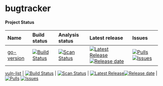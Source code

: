 # bugtracker

#### Project Status

| Name | Build status | Analysis status| Latest release | Issues                          |
|:-----|:-------------|:---------------|:---------------|:--------------------------------|
[go-version](https://github.com/khulnasoft-labs/go-version) | [![Build Status](https://github.com/khulnasoft-labs/go-version/workflows/CI/badge.svg?branch=main)](https://github.com/khulnasoft-labs/go-version/actions) | [![Scan Status](https://scan.coverity.com/projects/16401/badge.svg?flat=1)](https://scan.coverity.com/projects/16401) | [![Latest Release](https://img.shields.io/github/release/khulnasoft-labs/go-version.svg?style=flat-square&label=)](https://github.com/khulnasoft-labs/go-version/releases)[![Release date](https://img.shields.io/github/release-date/khulnasoft-labs/go-version.svg?style=flat-square&color=informational&label=)](https://github.com/khulnasoft-labs/go-version/releases) | [![Pulls](https://img.shields.io/github/issues-pr-raw/khulnasoft-labs/go-version.svg?style=flat-square&color=informational&label=pulls)](https://github.com/khulnasoft-labs/go-version/pulls) [![Issues](https://img.shields.io/github/issues-raw/khulnasoft-labs/bugtracker/project:airport.svg?style=flat-square&color=informational&label=issues)](https://github.com/khulnasoft-labs/bugtracker/issues?q=is%3Aopen+is%3Aissue+label%3Aproject%3Aairport)

[vuln-list](https://github.com/khulnasoft-labs/vuln-list) | [![Build Status](https://github.com/khulnasoft-labs/vuln-list/workflows/CI/badge.svg?branch=main)](https://github.com/khulnasoft-labs/vuln-list/actions) | [![Scan Status](https://scan.coverity.com/projects/16401/badge.svg?flat=1)](https://scan.coverity.com/projects/16401) | [![Latest Release](https://img.shields.io/github/release/khulnasoft-labs/vuln-list.svg?style=flat-square&label=)](https://github.com/khulnasoft-labs/vuln-list/releases)[![Release date](https://img.shields.io/github/release-date/khulnasoft-labs/vuln-list.svg?style=flat-square&color=informational&label=)](https://github.com/khulnasoft-labs/vuln-list/releases) | [![Pulls](https://img.shields.io/github/issues-pr-raw/khulnasoft-labs/vuln-list.svg?style=flat-square&color=informational&label=pulls)](https://github.com/khulnasoft-labs/vuln-list/pulls) [![Issues](https://img.shields.io/github/issues-raw/khulnasoft-labs/bugtracker/project:airport.svg?style=flat-square&color=informational&label=issues)](https://github.com/khulnasoft-labs/bugtracker/issues?q=is%3Aopen+is%3Aissue+label%3Aproject%3Aairport)
